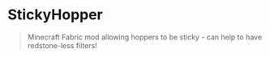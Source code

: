# StickyHopper

> Minecraft Fabric mod allowing hoppers to be sticky - can help to have redstone-less filters!
